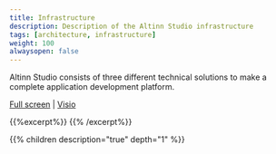 ```yaml
---
title: Infrastructure
description: Description of the Altinn Studio infrastructure
tags: [architecture, infrastructure]
weight: 100
alwaysopen: false
---
```


Altinn Studio consists of three different technical solutions to make a complete application development platform.

[Full screen](/architecture/infrastructure/altinn_infrastructure.svg") | [Visio](/architecture/infrastructure/altinn_infrastructure.vsdx)

{{%excerpt%}}
<object data="/architecture/infrastructure/altinn_infrastructure.svg" type="image/svg+xml" style="width: 100%;"></object>
{{% /excerpt%}}

{{% children description="true" depth="1" %}}
